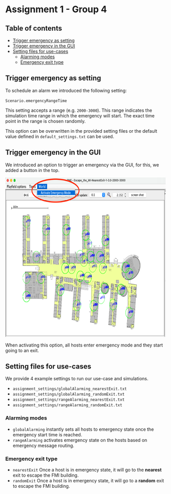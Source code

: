 # Assignment 1 - Group 4

## Table of contents
- [Trigger emergency as setting](#trigger-emergency-as-setting)
- [Trigger emergency in the GUI](#trigger-emergency-in-the-gui)
- [Setting files for use-cases](#setting-files-for-use-cases)
  * [Alarming modes](#alarming-modes)
  * [Emergency exit type](#emergency-exit-type)

## Trigger emergency as setting
To schedule an alarm we introduced the following setting:

`Scenario.emergencyRangeTime`

This setting accepts a range (e.g. `2000-3000`). This range indicates the simulation time range in which the emergency
will start. The exact time point in the range is chosen randomly.

This option can be overwritten in the provided setting files or the default value defined in `default_settings.txt` can
be used.

## Trigger emergency in the GUI
We introduced an option to trigger an emergency via the GUI, for this, we added a button in the top.

<img src="guiScreenshot.png" alt="guiScreenshot" width="600" height="500"/>

When activating this option, all hosts enter emergency mode and they start going to an exit.

## Setting files for use-cases
We provide 4 example settings to run our use-case and simulations.
* `assignment_settings/globalAlarming_nearestExit.txt`
* `assignment_settings/globalAlarming_randomExit.txt`
* `assignment_settings/rangeAlarming_nearestExit.txt`
* `assignment_settings/rangeAlarming_randomExit.txt`

### Alarming modes
* `globalAlarming` instantly sets all hosts to emergency state once the emergency start time is reached.
* `rangeAlarming` activates emergency state on the hosts based on emergency message routing.

### Emergency exit type
* `nearestExit` Once a host is in emergency state, it will go to the **nearest** exit to escape the FMI building.
* `randomExit` Once a host is in emergency state, it will go to a **random** exit to escape the FMI building.
